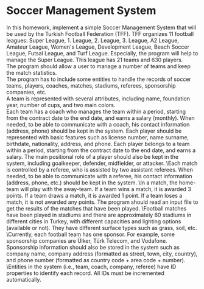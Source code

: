 # Soccer Management System
In this homework, implement a simple Soccer Management System that will be used by the Turkish Football Federation (TFF). TFF organizes 11 football leagues: Super League, 1. League, 2. League, 3. League, A2 League, Amateur League, Women's League, Development League, Beach Soccer League, Futsal League, and Turf League. Especially, the program will help to manage the Super League. This league has 21 teams and 630 players. \
The program should allow a user to manage a number of teams and keep the match statistics. \
The program has to include some entities to handle the records of soccer teams, players, coaches, matches, stadiums, referees, sponsorship companies, etc.\
A team is represented with several attributes, including name, foundation year, number of cups, and two main colors.\
Each team has a coach who manages the team within a period, starting from the contract date to the end date, and earns a salary (monthly). When needed, to be able to communicate with a coach, his contact information (address, phone) should be kept in the system.
Each player should be represented with basic features such as license number, name surname, birthdate, nationality, address, and phone. Each player belongs to a team within a period, starting from the contract date to the end date, and earns a salary. The main positional role of a player should also be kept in the system, including goalkeeper, defender, midfielder, or attacker.
\Each match is controlled by a referee, who is assisted by two assistant referees. When needed, to be able to communicate with a referee, his contact information (address, phone, etc.) should be kept in the system.
\In a match, the home-team will play with the away-team. If a team wins a match, it is awarded 3 points. If a team draws a match, it is awarded 1 point. If a team loses a match, it is not awarded any points. The program should read an input file to get the results of the matches that have been played.
\Football matches have been played in stadiums and there are approximately 60 stadiums in different cities in Turkey, with different capacities and lighting options (available or not). They have different surface types such as grass, soil, etc.
\Currently, each football team has one sponsor. For example, some sponsorship companies are Ülker, Türk Telecom, and Vodafone. Sponsorship information should also be stored in the system such as company name, company address (formatted as street, town, city, country), and phone number (formatted as country code + area code + number).
\Entities in the system (i.e., team, coach, company, referee) have ID properties to identify each record. All IDs must be incremented automatically.
